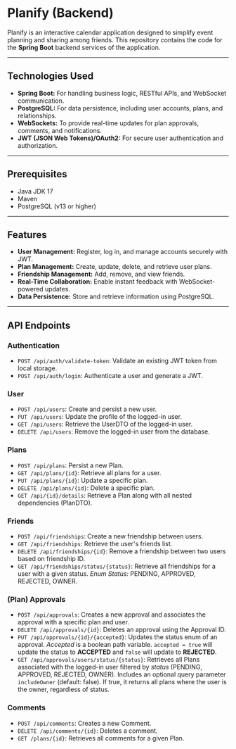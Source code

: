 # Planify (Backend)

Planify is an interactive calendar application designed to simplify event planning and sharing among friends. This repository contains the code for the **Spring Boot** backend services of the application.

---

## Technologies Used

- **Spring Boot:** For handling business logic, RESTful APIs, and WebSocket communication.
- **PostgreSQL:** For data persistence, including user accounts, plans, and relationships.
- **WebSockets:** To provide real-time updates for plan approvals, comments, and notifications.
- **JWT (JSON Web Tokens)/OAuth2:** For secure user authentication and authorization.

---

## Prerequisites

- Java JDK 17
- Maven
- PostgreSQL (v13 or higher)

---

## Features

- **User Management:** Register, log in, and manage accounts securely with JWT.
- **Plan Management:** Create, update, delete, and retrieve user plans.
- **Friendship Management:** Add, remove, and view friends.
- **Real-Time Collaboration:** Enable instant feedback with WebSocket-powered updates.
- **Data Persistence:** Store and retrieve information using PostgreSQL.

---

## API Endpoints

### Authentication
- `POST /api/auth/validate-token`: Validate an existing JWT token from local storage.
- `POST /api/auth/login`: Authenticate a user and generate a JWT.

### User
- `POST /api/users`: Create and persist a new user.
- `PUT /api/users`: Update the profile of the logged-in user.
- `GET /api/users`: Retrieve the UserDTO of the logged-in user.
- `DELETE /api/users`: Remove the logged-in user from the database.

### Plans
- `POST /api/plans`: Persist a new Plan.
- `GET /api/plans/{id}`: Retrieve all plans for a user.
- `PUT /api/plans/{id}`: Update a specific plan.
- `DELETE /api/plans/{id}`: Delete a specific plan.
- `GET /api/{id}/details`: Retrieve a Plan along with all nested dependencies (PlanDTO).

### Friends
- `POST /api/friendships`: Create a new friendship between users.
- `GET /api/friendships`: Retrieve the user's friends list.
- `DELETE /api/friendships/{id}`: Remove a friendship between two users based on friendship ID.
- `GET /api/friendships/status/{status}`: Retrieve all friendships for a user with a given status. *Enum Status:* PENDING, APPROVED, REJECTED, OWNER.

### (Plan) Approvals
- `POST /api/approvals`: Creates a new approval and associates the approval with a specific plan and user.
- `DELETE /api/approvals/{id}`: Deletes an approval using the Approval ID.
- `PUT /api/approvals/{id}/{accepted}`: Updates the status enum of an approval. *Accepted* is a boolean path variable. `accepted = true` will update the status to **ACCEPTED** and `false` will update to **REJECTED**.
- `GET /api/approvals/users/status/{status}`: Retrieves all Plans associated with the logged-in user filtered by *status* (PENDING, APPROVED, REJECTED, OWNER). Includes an optional query parameter `includeOwner` (default: false). If true, it returns all plans where the user is the owner, regardless of status.

### Comments
- `POST /api/comments`: Creates a new Comment.
- `DELETE /api/comments/{id}`: Deletes a comment.
- `GET /plans/{id}`: Retrieves all comments for a given Plan.
